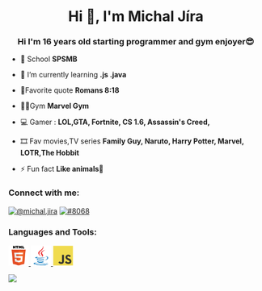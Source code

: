 <h1 align="center">Hi 👋, I'm Michal Jíra</h1>
<h3 align="center">Hi I'm 16 years old starting programmer and gym enjoyer😎</h3>

- 📖 School **SPSMB**

- 🌱 I’m currently learning **.js .java**

- 📜Favorite quote **Romans 8:18**

- 🏋️‍♀️Gym **Marvel Gym**

- 💻 Gamer : **LOL,GTA, Fortnite, CS 1.6, Assassin's Creed,**

- 🎞️ Fav movies,TV series **Family Guy, Naruto, Harry Potter, Marvel, LOTR,The Hobbit**

- ⚡ Fun fact **Like animals🐶**

<h3 align="left">Connect with me:</h3>
<p align="left">
<a href="https://instagram.com/@michal.jira" target="blank"><img align="center" src="https://raw.githubusercontent.com/rahuldkjain/github-profile-readme-generator/master/src/images/icons/Social/instagram.svg" alt="@michal.jira" height="30" width="40" /></a>
<a href="https://discord.gg/#8068" target="blank"><img align="center" src="https://raw.githubusercontent.com/rahuldkjain/github-profile-readme-generator/master/src/images/icons/Social/discord.svg" alt="#8068" height="30" width="40" /></a>
</p>

<h3 align="left">Languages and Tools:</h3>
<p align="left"> <a href="https://www.w3.org/html/" target="_blank" rel="noreferrer"> <img src="https://raw.githubusercontent.com/devicons/devicon/master/icons/html5/html5-original-wordmark.svg" alt="html5" width="40" height="40"/> </a> <a href="https://www.java.com" target="_blank" rel="noreferrer"> <img src="https://raw.githubusercontent.com/devicons/devicon/master/icons/java/java-original.svg" alt="java" width="40" height="40"/> </a> <a href="https://developer.mozilla.org/en-US/docs/Web/JavaScript" target="_blank" rel="noreferrer"> <img src="https://raw.githubusercontent.com/devicons/devicon/master/icons/javascript/javascript-original.svg" alt="javascript" width="40" height="40"/> </a> </p>

![](https://user-images.githubusercontent.com/114054661/195276183-4824f0e6-abfb-4231-b8af-cda2e20e4439.jpg)

